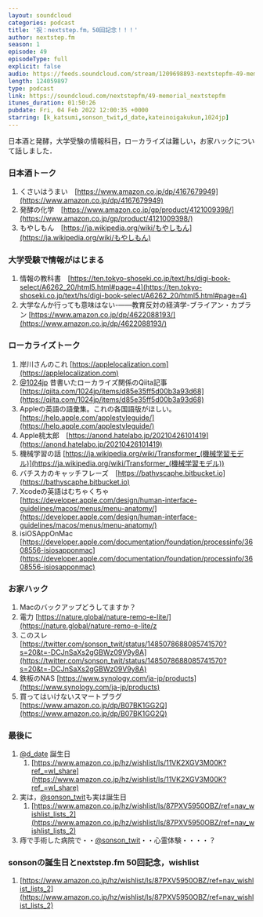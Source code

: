 ```yaml
---
layout: soundcloud
categories: podcast
title: '祝：nextstep.fm，50回記念！！！'
author: nextstep.fm
season: 1
episode: 49
episodeType: full
explicit: false
audio: https://feeds.soundcloud.com/stream/1209698893-nextstepfm-49-memorial_nextstepfm.mp3
length: 124059897
type: podcast
link: https://soundcloud.com/nextstepfm/49-memorial_nextstepfm
itunes_duration: 01:50:26
pubdate: Fri, 04 Feb 2022 12:00:35 +0000
starring: [k_katsumi,sonson_twit,d_date,kateinoigakukun,1024jp]
---
```


日本酒と発酵，大学受験の情報科目，ローカライズは難しい，お家ハックについて話しました．

### 日本酒トーク
1. くさいはうまい　[https://www.amazon.co.jp/dp/4167679949](https://www.amazon.co.jp/dp/4167679949)
2. 発酵の化学　[https://www.amazon.co.jp/gp/product/4121009398/](https://www.amazon.co.jp/gp/product/4121009398/)
3. もやしもん　[https://ja.wikipedia.org/wiki/もやしもん](https://ja.wikipedia.org/wiki/もやしもん)

### 大学受験で情報がはじまる
1. 情報の教科書　[https://ten.tokyo-shoseki.co.jp/text/hs/digi-book-select/A6262_20/html5.html#page=4](https://ten.tokyo-shoseki.co.jp/text/hs/digi-book-select/A6262_20/html5.html#page=4)
2. 大学なんか行っても意味はない-――教育反対の経済学-ブライアン・カプラン [https://www.amazon.co.jp/dp/4622088193/](https://www.amazon.co.jp/dp/4622088193/)

### ローカライズトーク
1. 岸川さんのこれ [https://applelocalization.com](https://applelocalization.com)
2. [@1024jp](https://twitter.com/@1024jp) 昔書いたローカライズ関係のQiita記事 [https://qiita.com/1024jp/items/d85e35ff5d00b3a93d68](https://qiita.com/1024jp/items/d85e35ff5d00b3a93d68)
3. Appleの英語の語彙集。これの各国語版がほしい。 [https://help.apple.com/applestyleguide/](https://help.apple.com/applestyleguide/)
4. Apple桃太郎　[https://anond.hatelabo.jp/20210426101419](https://anond.hatelabo.jp/20210426101419)
5. 機械学習の話 [https://ja.wikipedia.org/wiki/Transformer_(機械学習モデル)](https://ja.wikipedia.org/wiki/Transformer_(機械学習モデル))
6. バチスカのキャッチフレーズ　[https://bathyscaphe.bitbucket.io](https://bathyscaphe.bitbucket.io)
7. Xcodeの英語はむちゃくちゃ　[https://developer.apple.com/design/human-interface-guidelines/macos/menus/menu-anatomy/](https://developer.apple.com/design/human-interface-guidelines/macos/menus/menu-anatomy/)
8. isiOSAppOnMac [https://developer.apple.com/documentation/foundation/processinfo/3608556-isiosapponmac](https://developer.apple.com/documentation/foundation/processinfo/3608556-isiosapponmac)

### お家ハック
1. Macのバックアップどうしてますか？
2. 電力 [https://nature.global/nature-remo-e-lite/](https://nature.global/nature-remo-e-lite/z
3. このスレ [https://twitter.com/sonson_twit/status/1485078688085741570?s=20&t=-DCJnSaXs2gGBWz09V9y8A](https://twitter.com/sonson_twit/status/1485078688085741570?s=20&t=-DCJnSaXs2gGBWz09V9y8A)
4. 鉄板のNAS [https://www.synology.com/ja-jp/products](https://www.synology.com/ja-jp/products)
5. 買ってはいけないスマートプラグ　[https://www.amazon.co.jp/dp/B07BK1GG2Q](https://www.amazon.co.jp/dp/B07BK1GG2Q)

### 最後に
1. [@d_date](https://twitter.com/@d_date) 誕生日
   1. [https://www.amazon.co.jp/hz/wishlist/ls/11VK2XGV3M00K?ref_=wl_share](https://www.amazon.co.jp/hz/wishlist/ls/11VK2XGV3M00K?ref_=wl_share)
2. 実は，[@sonson_twit](https://twitter.com/@sonson_twit)も実は誕生日
   1. [https://www.amazon.co.jp/hz/wishlist/ls/87PXV5950OBZ/ref=nav_wishlist_lists_2](https://www.amazon.co.jp/hz/wishlist/ls/87PXV5950OBZ/ref=nav_wishlist_lists_2)
3. 痔で手術した病院で・・[@sonson_twit](https://twitter.com/@sonson_twit)・・心霊体験・・・・？

### sonsonの誕生日とnextstep.fm 50回記念，wishlist
1. [https://www.amazon.co.jp/hz/wishlist/ls/87PXV5950OBZ/ref=nav_wishlist_lists_2](https://www.amazon.co.jp/hz/wishlist/ls/87PXV5950OBZ/ref=nav_wishlist_lists_2)
